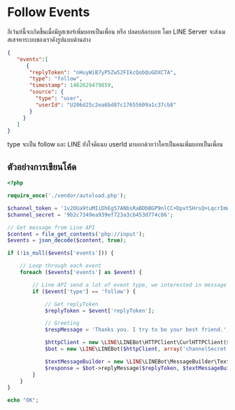 # Follow Events

อีเว้นท์นี้จะเกิดขึ้นเมื่อมียูสเซอร์เพิ่มบอทเป็นเพื่อน หรือ ปลดบล้อกบอท โดย LINE Server จะส่งเมสเสจหาระบบของเราดังรูปแบบด้านล่าง

```JSON
{
   "events":[
      {
       "replyToken": "nHuyWiB7yP5Zw52FIkcQobQuGDXCTA",
       "type": "follow",
       "timestamp": 1462629479859,
       "source": {
         "type": "user",
         "userId": "U206d25c2ea6bd87c17655609a1c37cb8"
       }
     }
   ]
}
```

type จะเป็น follow และ LINE ยังใจดีแนบ userId มาบอกด้วยว่าใครเป็นคนเพิ่มบอทเป็นเพื่อน

## ตัวอย่างการเขียนโค้ด

```php
<?php 

require_once('./vendor/autoload.php');

$channel_token = '1v2OUa9tuMIiDhEg57ANbsRaBDbBGP9nlCC+Dpvt5HrsQ+LqcrImWPUBkH8re/pwqxv56d15kZeMoU/vQ0zuzPFlbhFM7AhRMZwLrSkLdcjbFurwXGOyHLt8MdgzLfAe7r0BsQV5cATlUanW3OgJewdB04t89/1O/w1cDnyilFU=';
$channel_secret = '9b2c7349ea939ef723a3cb453d774c86';

// Get message from Line API
$content = file_get_contents('php://input');
$events = json_decode($content, true);

if (!is_null($events['events'])) {

    // Loop through each event
    foreach ($events['events'] as $event) {

        // Line API send a lot of event type, we interested in message only.
        if ($event['type'] == 'follow') {

            // Get replyToken
            $replyToken = $event['replyToken'];

            // Greeting
            $respMessage = 'Thanks you. I try to be your best friend.';

            $httpClient = new \LINE\LINEBot\HTTPClient\CurlHTTPClient($channel_token);
            $bot = new \LINE\LINEBot($httpClient, array('channelSecret' => $channel_secret));

            $textMessageBuilder = new \LINE\LINEBot\MessageBuilder\TextMessageBuilder($respMessage);
            $response = $bot->replyMessage($replyToken, $textMessageBuilder);
        }
    }
}

echo "OK";
```



